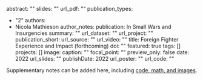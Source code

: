 abstract: ""
slides: ""
url_pdf: ""
publication_types:
  - "2"
authors:
  - Nicola Mathieson
author_notes:
publication: In Small Wars and Insurgencies
summary: ""
url_dataset: ""
url_project: ""
publication_short: 
url_source: ""
url_video: ""
title: Foreign Fighter Experience and Impact (forthcoming)
doi: ""
featured: true
tags: []
projects: []
image:
  caption: ""
  focal_point: ""
  preview_only: false
date: 2022
url_slides: ""
publishDate: 2022
url_poster: ""
url_code: ""

Supplementary notes can be added here, including [code, math, and images](https://wowchemy.com/docs/writing-markdown-latex/).


